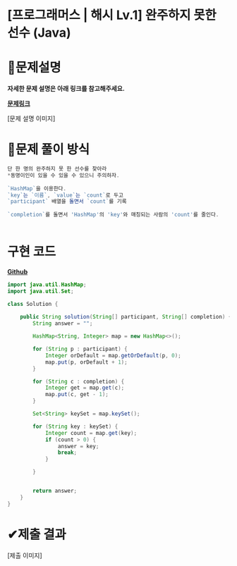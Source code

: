 # **[프로그래머스 | 해시 Lv.1] 완주하지 못한 선수 (Java)**

# 📖문제설명

**자세한 문제 설명은 아래 링크를 참고해주세요.**

**[문제링크](https://programmers.co.kr/learn/courses/30/lessons/42576)**

[문제 설명 이미지]

# 🤔문제 풀이 방식
``` js
단 한 명의 완주하지 못 한 선수를 찾아라
*동명이인이 있을 수 있을 수 있으니 주의하자.
        
`HashMap`을 이용한다.
`key`는 `이름`, `value`는 `count`로 두고 
`participant` 배열을 돌면서 `count`를 기록
        
`completion`를 돌면서 'HashMap'의 'key'와 매칭되는 사람의 'count'를 줄인다. 
        
```
    
# 구현 코드

**[Github](https://github.com/mokhs00/CodingTest/blob/master/src/main/java/Programmers/%EC%99%84%EC%A3%BC%ED%95%98%EC%A7%80_%EB%AA%BB%ED%95%9C_%EC%84%A0%EC%88%98.java)**

``` java
import java.util.HashMap;
import java.util.Set;

class Solution {
    
    public String solution(String[] participant, String[] completion) {
        String answer = "";

        HashMap<String, Integer> map = new HashMap<>();

        for (String p : participant) {
            Integer orDefault = map.getOrDefault(p, 0);
            map.put(p, orDefault + 1);            
        }

        for (String c : completion) {
            Integer get = map.get(c);
            map.put(c, get - 1);           
        }

        Set<String> keySet = map.keySet();

        for (String key : keySet) {
            Integer count = map.get(key);
            if (count > 0) {
                answer = key;
                break;
            }

        }


        return answer;
    }
}

```
# ✔제출 결과

[제출 이미지]